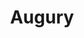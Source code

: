 ---
title: "Augury"
permalink: /spells/augury/
tags:
  - Spell
available_for:
  - Cleric
level: "2nd Level"
school: "Divination"
comp:
  - V
  - S
  - M
material: "specially marked sticks, bones, or similar tokens worth at least 25gp."
cast_time: "1 Minute"
ritual: true
description: |
  By casting gem-inlaid sticks, rolling dragon bones, laying out ornate cards, or employing some other divining tool, you receive an omen from an otherworldly entity about the results of a specific course of action that you plan to take within the next 30 minutes. The GM chooses from the following possible omens:

  - Weal, for good results

  - Woe, for bad results

  - Weal and woe, for both good and bad results

  - Nothing, for results that aren't especially good or bad

  The spell doesn't take into account any possible circumstances that might change the outcome, such as the casting of additional spells or the loss or gain of a companion.

  If you cast the spell two or more times before completing your next long rest, there is a cumulative 25 percent chance for each casting after the first that you get a random reading. The GM makes this roll in secret.
excerpt: "By casting gem-inlaid sticks, rolling dragon bones, laying out ornate cards, or employing some other divining tool, you receive an omen from an otherworldly entity about the results of a specific course of action that you plan to take within the next 30 minutes."
source: "Basic Rules"
---
